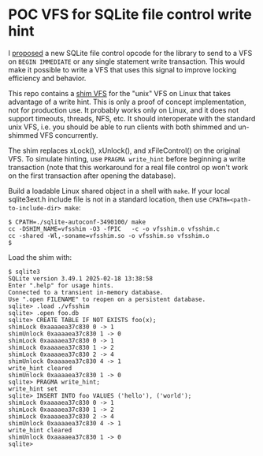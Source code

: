 # POC VFS for SQLite file control write hint
I [proposed](https://sqlite.org/forum/forumpost/d588fbc72d97a7ed) a new
SQLite file control opcode for the library to send to a VFS on
`BEGIN IMMEDIATE` or any single statement write transaction. This would
make it possible to write a VFS that uses this signal to improve
locking efficiency and behavior.

This repo contains a [shim VFS](https://sqlite.org/vfs.html#vfs_shims)
for the "unix" VFS on Linux that takes advantage of a write hint. This
is only a proof of concept implementation, not for production use. It
probably works only on Linux, and it does not support timeouts, threads,
NFS, etc. It should interoperate with the standard unix VFS, i.e. you
should be able to run clients with both shimmed and un-shimmed VFS
concurrently.

The shim replaces xLock(), xUnlock(), and xFileControl() on the original
VFS. To simulate hinting, use `PRAGMA write_hint` before beginning a
write transaction (note that this workaround for a real file control op
won't work on the first transaction after opening the database).

Build a loadable Linux shared object in a shell with `make`. If your
local sqlite3ext.h include file is not in a standard location, then
use `CPATH=<path-to-include-dir> make`:

```
$ CPATH=./sqlite-autoconf-3490100/ make
cc -DSHIM_NAME=vfsshim -O3 -fPIC   -c -o vfsshim.o vfsshim.c
cc -shared -Wl,-soname=vfsshim.so -o vfsshim.so vfsshim.o
$ 
```

Load the shim with:
```
$ sqlite3
SQLite version 3.49.1 2025-02-18 13:38:58
Enter ".help" for usage hints.
Connected to a transient in-memory database.
Use ".open FILENAME" to reopen on a persistent database.
sqlite> .load ./vfsshim
sqlite> .open foo.db
sqlite> CREATE TABLE IF NOT EXISTS foo(x);
shimLock 0xaaaaea37c830 0 -> 1
shimUnlock 0xaaaaea37c830 1 -> 0
shimLock 0xaaaaea37c830 0 -> 1
shimLock 0xaaaaea37c830 1 -> 2
shimLock 0xaaaaea37c830 2 -> 4
shimUnlock 0xaaaaea37c830 4 -> 1
write_hint cleared
shimUnlock 0xaaaaea37c830 1 -> 0
sqlite> PRAGMA write_hint;
write_hint set
sqlite> INSERT INTO foo VALUES ('hello'), ('world');
shimLock 0xaaaaea37c830 0 -> 1
shimLock 0xaaaaea37c830 1 -> 2
shimLock 0xaaaaea37c830 2 -> 4
shimUnlock 0xaaaaea37c830 4 -> 1
write_hint cleared
shimUnlock 0xaaaaea37c830 1 -> 0
sqlite> 
```
